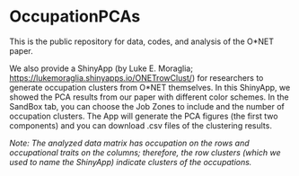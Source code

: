 # OccupationPCAs
This is the public repository for data, codes, and analysis of the O*NET paper.

We also provide a ShinyApp (by Luke E. Moraglia; https://lukemoraglia.shinyapps.io/ONETrowClust/) for researchers to generate occupation clusters from O*NET themselves. In this ShinyApp, we showed the PCA results from our paper with different color schemes. In the SandBox tab, you can choose the Job Zones to include and the number of occupation clusters. The App will generate the PCA figures (the first two components) and you can download .csv files of the clustering results.

*Note: The analyzed data matrix has occupation on the rows and occupational traits on the columns; therefore, the row clusters (which we used to name the ShinyApp) indicate clusters of the occupations.*
